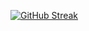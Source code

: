 [![GitHub Streak](https://github-readme-streak-stats.herokuapp.com?user=AvishekChy77&theme=synthwave&hide_border=true&card_width=500)](https://git.io/streak-stats)
